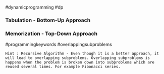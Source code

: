 
#dynamicprogramming #dp 

### Tabulation - Bottom-Up Approach
### Memorization - Top-Down Approach

#programmingkeywords #overlappingsubproblems
	
	Hint : Recursive Algorithm - Even though it is a better approach, it will lead to overlapping subproblems. Overlapping subproblems is happens when the problem is broken down into subproblems which are reused several times. For example Fibonacci series.